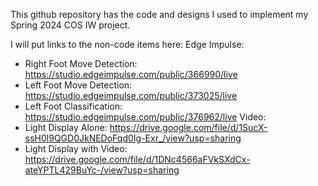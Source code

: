 This github repository has the code and designs I used to implement my Spring 2024 COS IW project.

I will put links to the non-code items here:
Edge Impulse:
  * Right Foot Move Detection: https://studio.edgeimpulse.com/public/366990/live
  * Left Foot Move Detection: https://studio.edgeimpulse.com/public/373025/live
  * Left Foot Classification: https://studio.edgeimpulse.com/public/376962/live
Video:
  * Light Display Alone: https://drive.google.com/file/d/1SucX-ssH0l9QGD0JkNEDoFqd0Ig-Exr_/view?usp=sharing
  * Light Display with Video: https://drive.google.com/file/d/1DNc4566aFVkSXdCx-ateYPTL429BuYc-/view?usp=sharing
